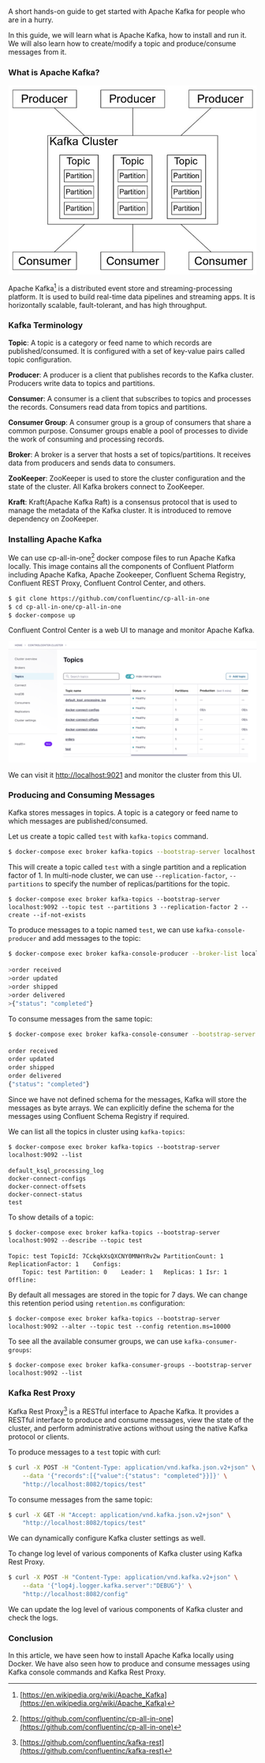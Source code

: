 <!--
.. title: Hands-on Apache Kafka in 10 Minutes
.. slug: hands-on-apache-kafka-10-minutes
.. date: 2022-12-17 07:12:21 UTC+05:30
.. tags: kafka, 10-minute-guide
.. category: programming
.. link: 
.. description: A short hands on practical guide to get started with Apache Kafka for people who are in a hurry.
.. type: text
-->

A short hands-on guide to get started with Apache Kafka for people who are in a hurry.

In this guide, we will learn what is Apache Kafka, how to install and run it. We will also learn how to create/modify a topic and produce/consume messages from it.

### What is Apache Kafka?

<img src="/images/kafka-overview.jpg" alt="Apache Kafka" />

Apache Kafka[^wikipedia apache kafka] is a distributed event store and streaming-processing platform. It is used to
build real-time data pipelines and streaming apps. It is horizontally scalable, fault-tolerant, and has high throughput.

### Kafka Terminology

<b>Topic</b>: A topic is a category or feed name to which records are published/consumed. It is configured with a set of
key-value pairs called topic configuration.

<b>Producer</b>: A producer is a client that publishes records to the Kafka cluster. Producers write data to topics and
partitions.

<b>Consumer</b>: A consumer is a client that subscribes to topics and processes the records. Consumers read data from
topics and partitions.

<b>Consumer Group</b>: A consumer group is a group of consumers that share a common purpose. Consumer groups enable a
pool of processes to divide the work of consuming and processing records.

<b>Broker</b>: A broker is a server that hosts a set of topics/partitions. It receives data from producers and sends
data to consumers.

<b>ZooKeeper</b>: ZooKeeper is used to store the cluster configuration and the state of the cluster. All Kafka brokers
connect to ZooKeeper.

<b>Kraft</b>: Kraft(Apache Kafka Raft) is a consensus protocol that is used to manage the metadata of the Kafka cluster.
It is introduced to remove dependency on ZooKeeper.

### Installing Apache Kafka

We can use cp-all-in-one[^cp-all-in-one] docker compose files to run Apache Kafka locally. This image contains all the
components of Confluent Platform including Apache Kafka, Apache Zookeeper, Confluent Schema Registry, Confluent REST
Proxy, Confluent Control Center, and others.

```bash
$ git clone https://github.com/confluentinc/cp-all-in-one
$ cd cp-all-in-one/cp-all-in-one
$ docker-compose up
```

Confluent Control Center is a web UI to manage and monitor Apache Kafka.

<img src="/images/kafka-control-center.png" alt="Kafka Control Center" />

We can visit it [http://localhost:9021](http://localhost:9021) and monitor the cluster from this UI.

### Producing and Consuming Messages

Kafka stores messages in topics. A topic is a category or feed name to which messages are published/consumed.

Let us create a topic called `test` with `kafka-topics` command.

```bash
$ docker-compose exec broker kafka-topics --bootstrap-server localhost:9092 --topic test --create 
```

This will create a topic called `test` with a single partition and a replication factor of 1. In multi-node cluster, we
can use `--replication-factor`, `--partitions` to specify the number of replicas/partitions for the topic.

```shell
$ docker-compose exec broker kafka-topics --bootstrap-server localhost:9092 --topic test --partitions 3 --replication-factor 2 --create --if-not-exists
```

To produce messages to a topic named `test`, we can use `kafka-console-producer` and add messages to the topic:

```bash
$ docker-compose exec broker kafka-console-producer --broker-list localhost:9092 --topic test

>order received
>order updated
>order shipped
>order delivered
>{"status": "completed"}
```

To consume messages from the same topic:

```bash
$ docker-compose exec broker kafka-console-consumer --bootstrap-server localhost:9092 --topic test --from-beginning

order received
order updated
order shipped
order delivered
{"status": "completed"}
```

Since we have not defined schema for the messages, Kafka will store the messages as byte arrays. We can explicitly define the schema for the messages using Confluent Schema Registry if required.

We can list all the topics in cluster using `kafka-topics`:

```shell
$ docker-compose exec broker kafka-topics --bootstrap-server localhost:9092 --list

default_ksql_processing_log
docker-connect-configs
docker-connect-offsets
docker-connect-status
test
```

To show details of a topic:

```shell
$ docker-compose exec broker kafka-topics --bootstrap-server localhost:9092 --describe --topic test

Topic: test	TopicId: 7CckqkXsQXCNY0MNHYRv2w	PartitionCount: 1	ReplicationFactor: 1	Configs: 
	Topic: test	Partition: 0	Leader: 1	Replicas: 1	Isr: 1	Offline:         
```

By default all messages are stored in the topic for 7 days. We can change this retention period using `retention.ms` configuration:

```shell
$ docker-compose exec broker kafka-topics --bootstrap-server localhost:9092 --alter --topic test --config retention.ms=10000
```

To see all the available consumer groups, we can use `kafka-consumer-groups`:

```shell
$ docker-compose exec broker kafka-consumer-groups --bootstrap-server localhost:9092 --list
```

### Kafka Rest Proxy

Kafka Rest Proxy[^kafka rest proxy] is a RESTful interface to Apache Kafka. It provides a RESTful interface to produce
and consume messages, view the state of the cluster, and perform administrative actions without using the native Kafka
protocol or clients.

To produce messages to a `test` topic with curl:

```bash
$ curl -X POST -H "Content-Type: application/vnd.kafka.json.v2+json" \
    --data '{"records":[{"value":{"status": "completed"}}]}' \
    "http://localhost:8082/topics/test"
```

To consume messages from the same topic:

```bash
$ curl -X GET -H "Accept: application/vnd.kafka.json.v2+json" \
    "http://localhost:8082/topics/test"
```

We can dynamically configure Kafka cluster settings as well.

To change log level of various components of Kafka cluster using Kafka Rest Proxy.

```bash
$ curl -X POST -H "Content-Type: application/vnd.kafka.v2+json" \
    --data '{"log4j.logger.kafka.server":"DEBUG"}' \
    "http://localhost:8082/config"
```

We can update the log level of various components of Kafka cluster and check the logs.

### Conclusion

In this article, we have seen how to install Apache Kafka locally using Docker. We have also seen how to produce and consume messages using Kafka console commands and Kafka Rest Proxy.


[^wikipedia apache kafka]: [https://en.wikipedia.org/wiki/Apache_Kafka](https://en.wikipedia.org/wiki/Apache_Kafka)

[^cp-all-in-one]: [https://github.com/confluentinc/cp-all-in-one](https://github.com/confluentinc/cp-all-in-one)

[^kafka rest proxy]: [https://github.com/confluentinc/kafka-rest](https://github.com/confluentinc/kafka-rest)
